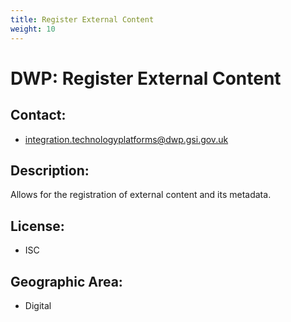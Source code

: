 ```yaml
---
title: Register External Content
weight: 10
---
```


# DWP: Register External Content

## Contact:
 - [integration.technologyplatforms@dwp.gsi.gov.uk](mailto:integration.technologyplatforms@dwp.gsi.gov.uk)

## Description:
Allows for the registration of external content and its metadata.

## License:
 - ISC

## Geographic Area:
 - Digital

